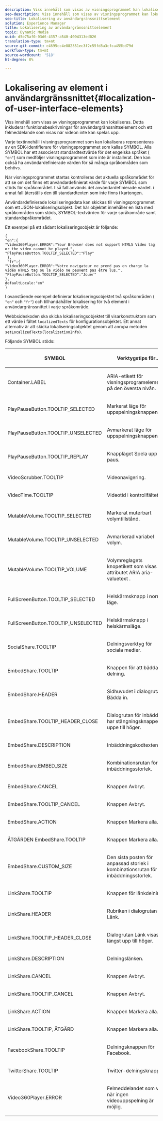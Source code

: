 ```yaml
---
description: Viss innehåll som visas av visningsprogrammet kan lokaliseras. Detta inkluderar funktionsbeskrivningar för användargränssnittselement och ett felmeddelande som visas när videon inte kan spelas upp.
seo-description: Viss innehåll som visas av visningsprogrammet kan lokaliseras. Detta inkluderar funktionsbeskrivningar för användargränssnittselement och ett felmeddelande som visas när videon inte kan spelas upp.
seo-title: Lokalisering av användargränssnittselement
solution: Experience Manager
title: Lokalisering av användargränssnittselement
topic: Dynamic Media
uuid: d5e75af0-03d6-4357-a540-4094313ed026
translation-type: tm+mt
source-git-commit: e4695cc4e882351ec3f2c55fd8a3cfca455bd79d
workflow-type: tm+mt
source-wordcount: '518'
ht-degree: 0%

---
```



# Lokalisering av element i användargränssnittet{#localization-of-user-interface-elements}

Viss innehåll som visas av visningsprogrammet kan lokaliseras. Detta inkluderar funktionsbeskrivningar för användargränssnittselement och ett felmeddelande som visas när videon inte kan spelas upp.

Varje textinnehåll i visningsprogrammet som kan lokaliseras representeras av en SDK-identifierare för visningsprogrammet som kallas SYMBOL. Alla SYMBOL har ett associerat standardtextvärde för det engelska språket ( `"en"`) som medföljer visningsprogrammet som inte är installerat. Den kan också ha användardefinierade värden för så många språkområden som behövs.

När visningsprogrammet startas kontrolleras det aktuella språkområdet för att se om det finns ett användardefinierat värde för varje SYMBOL som stöds för språkområdet. I så fall används det användardefinierade värdet. i annat fall återställs den till standardtexten som inte finns i kartongen.

Användardefinierade lokaliseringsdata kan skickas till visningsprogrammet som ett JSON-lokaliseringsobjekt. Det här objektet innehåller en lista med språkområden som stöds, SYMBOL-textvärden för varje språkområde samt standardspråkområdet.

Ett exempel på ett sådant lokaliseringsobjekt är följande:

```
{ 
"en":{ 
"Video360Player.ERROR":"Your Browser does not support HTML5 Video tag or the video cannot be played.", 
"PlayPauseButton.TOOLTIP_SELECTED":"Play" 
 }, 
 "fr":{ 
"Video360Player.ERROR":"Votre navigateur ne prend pas en charge la vidéo HTML5 tag ou la vidéo ne peuvent pas être lus.", 
"PlayPauseButton.TOOLTIP_SELECTED":"Jouer" 
}, 
defaultLocale:"en" 
}
```

I ovanstående exempel definierar lokaliseringsobjektet två språkområden ( `"en"` och `"fr"`) och tillhandahåller lokalisering för två element i användargränssnittet i varje språkområde.

Webbsideskoden ska skicka lokaliseringsobjektet till visarkonstruktorn som ett värde i fältet `localizedTexts` för konfigurationsobjektet. Ett annat alternativ är att skicka lokaliseringsobjektet genom att anropa metoden `setLocalizedTexts(localizationInfo)`.

Följande SYMBOL stöds:

<table id="table_58C40353B7244335872350C98DF2CFB3"> 
 <thead> 
  <tr> 
   <th colname="col1" class="entry"> <p>SYMBOL </p> </th> 
   <th colname="col2" class="entry"> <p>Verktygstips för.. </p> </th> 
  </tr> 
 </thead>
 <tbody> 
  <tr> 
   <td colname="col1"> <p> <span class="codeph"> Container.LABEL  </span> </p> </td> 
   <td colname="col2"> <p>ARIA-etikett för visningsprogramelementet på den översta nivån. </p> </td> 
  </tr> 
  <tr> 
   <td colname="col1"> <p> <span class="codeph"> PlayPauseButton.TOOLTIP_SELECTED  </span> </p> </td> 
   <td colname="col2"> <p>Markerat läge för uppspelningsknappen. </p> </td> 
  </tr> 
  <tr> 
   <td colname="col1"> <p> <span class="codeph"> PlayPauseButton.TOOLTIP_UNSELECTED  </span> </p> </td> 
   <td colname="col2"> <p>Avmarkerat läge för uppspelningsknappen. </p> </td> 
  </tr> 
  <tr> 
   <td colname="col1"> <p> <span class="codeph"> PlayPauseButton.TOOLTIP_REPLAY  </span> </p> </td> 
   <td colname="col2"> <p>Knappläget Spela upp paus. </p> </td> 
  </tr> 
  <tr> 
   <td colname="col1"> <p> <span class="codeph"> VideoScrubber.TOOLTIP  </span> </p> </td> 
   <td colname="col2"> <p>Videonavigering. </p> </td> 
  </tr> 
  <tr> 
   <td colname="col1"> <p> <span class="codeph"> VideoTime.TOOLTIP  </span> </p> </td> 
   <td colname="col2"> <p>Videotid i kontrollfältet. </p> </td> 
  </tr> 
  <tr> 
   <td colname="col1"> <p> <span class="codeph"> MutableVolume.TOOLTIP_SELECTED  </span> </p> </td> 
   <td colname="col2"> <p>Markerat muterbart volymtillstånd. </p> </td> 
  </tr> 
  <tr> 
   <td colname="col1"> <p> <span class="codeph"> MutableVolume.TOOLTIP_UNSELECTED  </span> </p> </td> 
   <td colname="col2"> <p>Avmarkerad variabel volym. </p> </td> 
  </tr> 
  <tr> 
   <td colname="col1"> <p> <span class="codeph"> MutableVolume.TOOLTIP_VOLUME  </span> </p> </td> 
   <td colname="col2"> <p>Volymreglagets knopetikett som visas med attributet ARIA <span class="codeph"> aria-valuetext </span>. </p> </td> 
  </tr> 
  <tr> 
   <td colname="col1"> <p> <span class="codeph"> FullScreenButton.TOOLTIP_SELECTED  </span> </p> </td> 
   <td colname="col2"> <p>Helskärmsknapp i normalt läge. </p> </td> 
  </tr> 
  <tr> 
   <td colname="col1"> <p> <span class="codeph"> FullScreenButton.TOOLTIP_UNSELECTED  </span> </p> </td> 
   <td colname="col2"> <p>Helskärmsknapp i helskärmsläge. </p> </td> 
  </tr> 
  <tr> 
   <td colname="col1"> <p> <span class="codeph"> SocialShare.TOOLTIP  </span> </p> </td> 
   <td colname="col2"> <p>Delningsverktyg för sociala medier. </p> </td> 
  </tr> 
  <tr> 
   <td colname="col1"> <p> <span class="codeph"> EmbedShare.TOOLTIP  </span> </p> </td> 
   <td colname="col2"> <p>Knappen för att bädda in delning. </p> </td> 
  </tr> 
  <tr> 
   <td colname="col1"> <p> <span class="codeph"> EmbedShare.HEADER  </span> </p> </td> 
   <td colname="col2"> <p>Sidhuvudet i dialogrutan Bädda in. </p> </td> 
  </tr> 
  <tr> 
   <td colname="col1"> <p> <span class="codeph"> EmbedShare.TOOLTIP_HEADER_CLOSE  </span> </p> </td> 
   <td colname="col2"> <p>Dialogrutan för inbäddning har stängningsknappen uppe till höger. </p> </td> 
  </tr> 
  <tr> 
   <td colname="col1"> <p> <span class="codeph"> EmbedShare.DESCRIPTION  </span> </p> </td> 
   <td colname="col2"> <p>Inbäddningskodtexten. </p> </td> 
  </tr> 
  <tr> 
   <td colname="col1"> <p> <span class="codeph"> EmbedShare.EMBED_SIZE  </span> </p> </td> 
   <td colname="col2"> <p>Kombinationsrutan för inbäddningsstorlek. </p> </td> 
  </tr> 
  <tr> 
   <td colname="col1"> <p> <span class="codeph"> EmbedShare.CANCEL  </span> </p> </td> 
   <td colname="col2"> <p>Knappen Avbryt. </p> </td> 
  </tr> 
  <tr> 
   <td colname="col1"> <p> <span class="codeph"> EmbedShare.TOOLTIP_CANCEL  </span> </p> </td> 
   <td colname="col2"> <p>Knappen Avbryt. </p> </td> 
  </tr> 
  <tr> 
   <td colname="col1"> <p> <span class="codeph"> EmbedShare.ACTION  </span> </p> </td> 
   <td colname="col2"> <p>Knappen Markera alla. </p> </td> 
  </tr> 
  <tr> 
   <td colname="col1"> <p> <span class="codeph"> ÅTGÄRDEN EmbedShare.TOOLTIP  </span> </p> </td> 
   <td colname="col2"> <p>Knappen Markera alla. </p> </td> 
  </tr> 
  <tr> 
   <td colname="col1"> <p> <span class="codeph"> EmbedShare.CUSTOM_SIZE  </span> </p> </td> 
   <td colname="col2"> <p>Den sista posten för anpassad storlek i kombinationsrutan för inbäddningsstorlek. </p> </td> 
  </tr> 
  <tr> 
   <td colname="col1"> <p> <span class="codeph"> LinkShare.TOOLTIP  </span> </p> </td> 
   <td colname="col2"> <p>Knappen för länkdelning. </p> </td> 
  </tr> 
  <tr> 
   <td colname="col1"> <p> <span class="codeph"> LinkShare.HEADER  </span> </p> </td> 
   <td colname="col2"> <p>Rubriken i dialogrutan Länk. </p> </td> 
  </tr> 
  <tr> 
   <td colname="col1"> <p> <span class="codeph"> LinkShare.TOOLTIP_HEADER_CLOSE  </span> </p> </td> 
   <td colname="col2"> <p>Dialogrutan Länk visas längst upp till höger. </p> </td> 
  </tr> 
  <tr> 
   <td colname="col1"> <p> <span class="codeph"> LinkShare.DESCRIPTION  </span> </p> </td> 
   <td colname="col2"> <p>Delningslänken. </p> </td> 
  </tr> 
  <tr> 
   <td colname="col1"> <p> <span class="codeph"> LinkShare.CANCEL  </span> </p> </td> 
   <td colname="col2"> <p>Knappen Avbryt. </p> </td> 
  </tr> 
  <tr> 
   <td colname="col1"> <p> <span class="codeph"> LinkShare.TOOLTIP_CANCEL  </span> </p> </td> 
   <td colname="col2"> <p>Knappen Avbryt. </p> </td> 
  </tr> 
  <tr> 
   <td colname="col1"> <p> <span class="codeph"> LinkShare.ACTION  </span> </p> </td> 
   <td colname="col2"> <p>Knappen Markera alla. </p> </td> 
  </tr> 
  <tr> 
   <td colname="col1"> <p> <span class="codeph"> LinkShare.TOOLTIP, ÅTGÄRD  </span> </p> </td> 
   <td colname="col2"> <p>Knappen Markera alla. </p> </td> 
  </tr> 
  <tr> 
   <td colname="col1"> <p> <span class="codeph"> FacebookShare.TOOLTIP  </span> </p> </td> 
   <td colname="col2"> <p>Delningsknappen för Facebook. </p> </td> 
  </tr> 
  <tr> 
   <td colname="col1"> <p> <span class="codeph"> TwitterShare.TOOLTIP  </span> </p> </td> 
   <td colname="col2"> <p>Twitter-delningsknappen. </p> </td> 
  </tr> 
  <tr> 
   <td colname="col1"> <p> <span class="codeph"> Video360Player.ERROR  </span> </p> </td> 
   <td colname="col2"> <p>Felmeddelandet som visas när ingen videouppspelning är möjlig. </p> </td> 
  </tr> 
 </tbody> 
</table>

